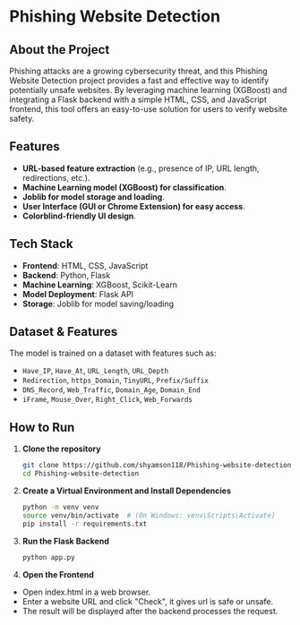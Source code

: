 # Phishing Website Detection

##  About the Project
Phishing attacks are a growing cybersecurity threat, and this Phishing Website Detection project provides a fast and effective way to identify potentially unsafe websites. By leveraging machine learning (XGBoost) and integrating a Flask backend with a simple HTML, CSS, and JavaScript frontend, this tool offers an easy-to-use solution for users to verify website safety.
##  Features
- **URL-based feature extraction** (e.g., presence of IP, URL length, redirections, etc.).
- **Machine Learning model (XGBoost) for classification**.
- **Joblib for model storage and loading**.
- **User Interface (GUI or Chrome Extension) for easy access**.
- **Colorblind-friendly UI design**.

##  Tech Stack
- **Frontend**: HTML, CSS, JavaScript  
- **Backend**: Python, Flask  
- **Machine Learning**: XGBoost, Scikit-Learn  
- **Model Deployment**: Flask API  
- **Storage**: Joblib for model saving/loading 

##  Dataset & Features
The model is trained on a dataset with features such as:
- `Have_IP`, `Have_At`, `URL_Length`, `URL_Depth`
- `Redirection`, `https_Domain`, `TinyURL`, `Prefix/Suffix`
- `DNS_Record`, `Web_Traffic`, `Domain_Age`, `Domain_End`
- `iFrame`, `Mouse_Over`, `Right_Click`, `Web_Forwards`

##  How to Run
1. **Clone the repository**  
   ```bash
   git clone https://github.com/shyamson118/Phishing-website-detection.git
   cd Phishing-website-detection
2. **Create a Virtual Environment and Install Dependencies**
   ```bash
   python -m venv venv
   source venv/bin/activate  # (On Windows: venv\Scripts\Activate)
   pip install -r requirements.txt
3. **Run the Flask Backend**
   ```bash
   python app.py
4. **Open the Frontend**
- Open index.html in a web browser.
- Enter a website URL and click "Check", it gives url is safe or unsafe.
- The result will be displayed after the backend processes the request.
